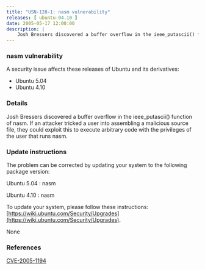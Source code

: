 ```yaml
---
title: "USN-128-1: nasm vulnerability"
releases: [ ubuntu-04.10 ]
date: 2005-05-17 12:00:00
description: |
    Josh Bressers discovered a buffer overflow in the ieee_putascii() function of nasm. If an attacker tricked a user into assembling a malicious source file, they could exploit this to execute arbitrary code with the privileges of the user that runs nasm.
--- 
```

 
### nasm vulnerability

A security issue affects these releases of Ubuntu and its derivatives:

* Ubuntu 5.04
* Ubuntu 4.10

### Details

Josh Bressers discovered a buffer overflow in the ieee_putascii() function of nasm. If an attacker tricked a user into assembling a malicious source file, they could exploit this to execute arbitrary code with the privileges of the user that runs nasm.

### Update instructions

The problem can be corrected by updating your system to the following package version:

Ubuntu 5.04
 : nasm 

Ubuntu 4.10
 : nasm 

To update your system, please follow these instructions: [https://wiki.ubuntu.com/Security/Upgrades](https://wiki.ubuntu.com/Security/Upgrades).

None

### References

 [CVE-2005-1194](http://people.ubuntu.com/~ubuntu-security/cve/CVE-2005-1194)
 
